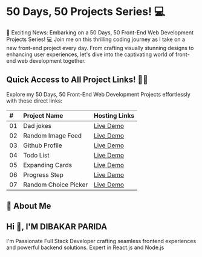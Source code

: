 # 50 Days, 50 Projects Series! 💻

🚀 Exciting News: Embarking on a 50 Days, 50 Front-End Web Development Projects Series! 💻 Join me on this thrilling coding journey as I take on a new front-end project every day. From crafting visually stunning designs to enhancing user experiences, let's dive into the captivating world of front-end web development together.

## Quick Access to All Project Links! 🚀🔗

Explore my 50 Days, 50 Front-End Web Development Projects effortlessly with these direct links:
 
| #   | Project Name         | Hosting Links                                              |
| :-- | :------------------- | :--------------------------------------------------------- |
| 01  | Dad jokes            | [Live Demo](https://lnkd.in/dudASpdK)                      |
| 02  | Random Image Feed    | [Live Demo](https://lnkd.in/dqk9yuM6)                      |
| 03  | Github Profile       | [Live Demo](https://lnkd.in/dCbpY_ZH)                      |
| 04  | Todo List            | [Live Demo](https://lnkd.in/dQvc7K_V)                      |
| 05  | Expanding Cards      | [Live Demo](https://lnkd.in/dS99KMNR)                      |
| 06  | Progress Step        | [Live Demo](https://lnkd.in/dZS6XZMS)                      |
| 07  | Random Choice Picker | [Live Demo](https://silver-salamander-6be878.netlify.app/) |

## 🚀 About Me

## Hi 👋, I'M DIBAKAR PARIDA

I'm Passionate Full Stack Developer crafting seamless frontend experiences and powerful backend solutions. Expert in React.js and Node.js
